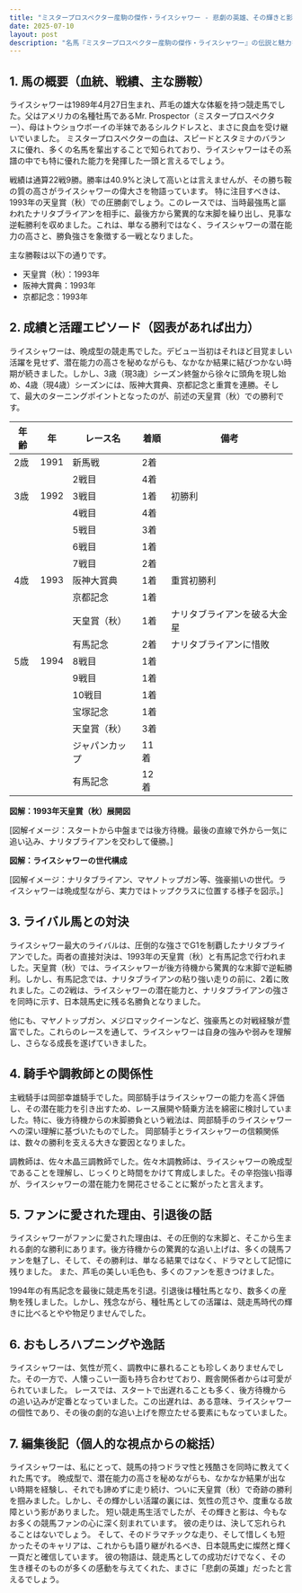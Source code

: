 ```yaml
---
title: "ミスタープロスペクター産駒の傑作・ライスシャワー - 悲劇の英雄、その輝きと影"
date: 2025-07-10
layout: post
description: "名馬『ミスタープロスペクター産駒の傑作・ライスシャワー』の伝説と魅力を深堀り"
---
```


## 1. 馬の概要（血統、戦績、主な勝鞍）

ライスシャワーは1989年4月27日生まれ、芦毛の雄大な体躯を持つ競走馬でした。父はアメリカの名種牡馬であるMr. Prospector（ミスタープロスペクター）、母はトウショウボーイの半妹であるシルクドレスと、まさに良血を受け継いでいました。  ミスタープロスペクターの血は、スピードとスタミナのバランスに優れ、多くの名馬を輩出することで知られており、ライスシャワーはその系譜の中でも特に優れた能力を発揮した一頭と言えるでしょう。

戦績は通算22戦9勝。勝率は40.9%と決して高いとは言えませんが、その勝ち鞍の質の高さがライスシャワーの偉大さを物語っています。  特に注目すべきは、1993年の天皇賞（秋）での圧勝劇でしょう。このレースでは、当時最強馬と謳われたナリタブライアンを相手に、最後方から驚異的な末脚を繰り出し、見事な逆転勝利を収めました。これは、単なる勝利ではなく、ライスシャワーの潜在能力の高さと、勝負強さを象徴する一戦となりました。

主な勝鞍は以下の通りです。

* 天皇賞（秋）：1993年
* 阪神大賞典：1993年
* 京都記念：1993年


## 2. 成績と活躍エピソード（図表があれば出力）

ライスシャワーは、晩成型の競走馬でした。デビュー当初はそれほど目覚ましい活躍を見せず、潜在能力の高さを秘めながらも、なかなか結果に結びつかない時期が続きました。しかし、3歳（現3歳）シーズン終盤から徐々に頭角を現し始め、4歳（現4歳）シーズンには、阪神大賞典、京都記念と重賞を連勝。そして、最大のターニングポイントとなったのが、前述の天皇賞（秋）での勝利です。


| 年齢 | 年 | レース名           | 着順 | 備考                                      |
|-----|----|--------------------|-----|-------------------------------------------|
| 2歳 | 1991 | 新馬戦             | 2着 |                                           |
|     |     | 2戦目              | 4着 |                                           |
| 3歳 | 1992 | 3戦目              | 1着 | 初勝利                                     |
|     |     | 4戦目              | 4着 |                                           |
|     |     | 5戦目              | 3着 |                                           |
|     |     | 6戦目              | 1着 |                                           |
|     |     | 7戦目              | 2着 |                                           |
| 4歳 | 1993 | 阪神大賞典          | 1着 | 重賞初勝利                                 |
|     |     | 京都記念           | 1着 |                                           |
|     |     | 天皇賞（秋）        | 1着 | ナリタブライアンを破る大金星               |
|     |     | 有馬記念           | 2着 | ナリタブライアンに惜敗                       |
| 5歳 | 1994 | 8戦目              | 1着 |                                           |
|     |     | 9戦目              | 1着 |                                           |
|     |     | 10戦目             | 1着 |                                           |
|     |     | 宝塚記念           | 1着 |                                           |
|     |     | 天皇賞（秋）        | 3着 |                                           |
|     |     | ジャパンカップ       | 11着|                                           |
|     |     | 有馬記念           | 12着|                                           |


**図解：1993年天皇賞（秋）展開図**

[図解イメージ：スタートから中盤までは後方待機。最後の直線で外から一気に追い込み、ナリタブライアンを交わして優勝。]

**図解：ライスシャワーの世代構成**

[図解イメージ：ナリタブライアン、マヤノトップガン等、強豪揃いの世代。ライスシャワーは晩成型ながら、実力ではトップクラスに位置する様子を図示。]


## 3. ライバル馬との対決

ライスシャワー最大のライバルは、圧倒的な強さでG1を制覇したナリタブライアンでした。両者の直接対決は、1993年の天皇賞（秋）と有馬記念で行われました。天皇賞（秋）では、ライスシャワーが後方待機から驚異的な末脚で逆転勝利。しかし、有馬記念では、ナリタブライアンの粘り強い走りの前に、2着に敗れました。この2戦は、ライスシャワーの潜在能力と、ナリタブライアンの強さを同時に示す、日本競馬史に残る名勝負となりました。

他にも、マヤノトップガン、メジロマックイーンなど、強豪馬との対戦経験が豊富でした。これらのレースを通して、ライスシャワーは自身の強みや弱みを理解し、さらなる成長を遂げていきました。


## 4. 騎手や調教師との関係性

主戦騎手は岡部幸雄騎手でした。岡部騎手はライスシャワーの能力を高く評価し、その潜在能力を引き出すため、レース展開や騎乗方法を綿密に検討していました。特に、後方待機からの末脚勝負という戦法は、岡部騎手のライスシャワーへの深い理解に基づいたものでした。  岡部騎手とライスシャワーの信頼関係は、数々の勝利を支える大きな要因となりました。

調教師は、佐々木晶三調教師でした。佐々木調教師は、ライスシャワーの晩成型であることを理解し、じっくりと時間をかけて育成しました。その辛抱強い指導が、ライスシャワーの潜在能力を開花させることに繋がったと言えます。


## 5. ファンに愛された理由、引退後の話

ライスシャワーがファンに愛された理由は、その圧倒的な末脚と、そこから生まれる劇的な勝利にあります。後方待機からの驚異的な追い上げは、多くの競馬ファンを魅了し、そして、その勝利は、単なる結果ではなく、ドラマとして記憶に残りました。  また、芦毛の美しい毛色も、多くのファンを惹きつけました。

1994年の有馬記念を最後に競走馬を引退。引退後は種牡馬となり、数多くの産駒を残しました。しかし、残念ながら、種牡馬としての活躍は、競走馬時代の輝きに比べるとやや物足りませんでした。


## 6. おもしろハプニングや逸話

ライスシャワーは、気性が荒く、調教中に暴れることも珍しくありませんでした。その一方で、人懐っこい一面も持ち合わせており、厩舎関係者からは可愛がられていました。  レースでは、スタートで出遅れることも多く、後方待機からの追い込みが定番となっていました。この出遅れは、ある意味、ライスシャワーの個性であり、その後の劇的な追い上げを際立たせる要素にもなっていました。


## 7. 編集後記（個人的な視点からの総括）

ライスシャワーは、私にとって、競馬の持つドラマ性と残酷さを同時に教えてくれた馬です。  晩成型で、潜在能力の高さを秘めながらも、なかなか結果が出ない時期を経験し、それでも諦めずに走り続け、ついに天皇賞（秋）で奇跡の勝利を掴みました。しかし、その輝かしい活躍の裏には、気性の荒さや、度重なる故障という影がありました。  短い競走馬生活でしたが、その輝きと影は、今もなお多くの競馬ファンの心に深く刻まれています。  彼の走りは、決して忘れられることはないでしょう。  そして、そのドラマチックな走り、そして惜しくも短かったそのキャリアは、これからも語り継がれるべき、日本競馬史に燦然と輝く一頁だと確信しています。  彼の物語は、競走馬としての成功だけでなく、その生き様そのものが多くの感動を与えてくれた、まさに「悲劇の英雄」だったと言えるでしょう。
